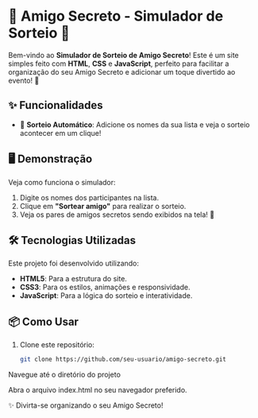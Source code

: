 # 🎁 Amigo Secreto - Simulador de Sorteio 🎉

Bem-vindo ao **Simulador de Sorteio de Amigo Secreto**! Este é um site simples feito com **HTML**, **CSS** e **JavaScript**, perfeito para facilitar a organização do seu Amigo Secreto e adicionar um toque divertido ao evento! 🥳

## ✨ Funcionalidades

- 🎲 **Sorteio Automático**: Adicione os nomes da sua lista e veja o sorteio acontecer em um clique!

## 🖥️ Demonstração

Veja como funciona o simulador:

1. Digite os nomes dos participantes na lista.
2. Clique em **"Sortear amigo"** para realizar o sorteio.
3. Veja os pares de amigos secretos sendo exibidos na tela! 💌

## 🛠️ Tecnologias Utilizadas

Este projeto foi desenvolvido utilizando:

- **HTML5**: Para a estrutura do site.
- **CSS3**: Para os estilos, animações e responsividade.
- **JavaScript**: Para a lógica do sorteio e interatividade.

## 📦 Como Usar

1. Clone este repositório:
   ```bash
   git clone https://github.com/seu-usuario/amigo-secreto.git
Navegue até o diretório do projeto

Abra o arquivo index.html no seu navegador preferido.

✨ Divirta-se organizando o seu Amigo Secreto!